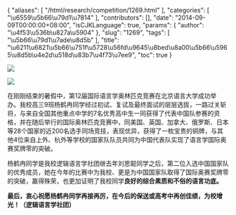{
    "aliases": [
        "/html/research/competition/1269.html"
    ],
    "categories": [
        "\u6559\u5b66\u79d1\u7814"
    ],
    "contributors": [],
    "date": "2014-09-09T00:00:00+08:00",
    "isCJKLanguage": true,
    "params": {
        "author": "\u4f53\u536b\u827a\u5904"
    },
    "slug": "1269",
    "tags": [
        "\u5b66\u79d1\u7ade\u8d5b"
    ],
    "title": "\u6211\u6821\u5b66\u751f\u5728\u56fd\u9645\u8bed\u8a00\u5b66\u5965\u8d5b\u4e2d\u518d\u83b7\u4f73\u7ee9",
    "toc": true
}

![](https://cdn.tfls.online/mirror/full/f435ecea5d9aa7e18fec0e0989fb70e722e31688.jpg)




![](https://cdn.tfls.online/mirror/full/eddc9aa0a04f40eef032d0554cefd2e5202529aa.jpg)




  





在刚刚结束的暑假中，第12届国际语言学奥林匹克竞赛在北京语言大学成功举办。我校高三9班杨鹤冉同学经过初试、复试及最终面试的层层选拔，一路过关斩将，与来自全国其他重点中学的7名优秀高中生一同获得了代表中国队参赛的资格，并在随后举行的国际奥林匹克竞赛中，同美国、英国、加拿大、俄罗斯、日本等28个国家的近200名选手同场竞技，表现优异，获得了一枚宝贵的铜牌，与其他4位来自上外、杭外等学校的国家队队员共同为中国代表队实现了语言学国际奥赛奖牌零的突破。




杨鹤冉同学是我校逻辑语言学社团继去年刘思聪同学之后，第二位入选中国国家队的优秀成员，她在今年的比赛中为我校、更是为中国国家队取得了国际奥赛奖牌零的突破，赢得殊荣，也更加证明了我校同学**良好的综合素质和不俗的语言功底。**




**最后，衷心祝愿杨鹤冉同学再接再厉，在今后的保送或高考中再创佳绩，为校增光！（逻辑语言学社团）**




  



